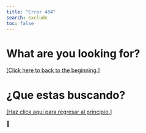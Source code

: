 ```yaml
---
title: "Error 404"
search: exclude
toc: false
---  
```


# What are you looking for?

[[Click here to back to the beginning.]](https://rb3pc.milohax.org/)

# ¿Que estas buscando?

[[Haz click aquí para regresar al principio.]](https://rb3pc.milohax.org/)

🤨